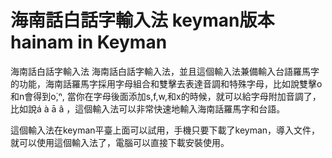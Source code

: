 # 海南話白話字輸入法 keyman版本 hainam in Keyman
海南話白話字輸入法
海南話白話字輸入法，並且這個輸入法兼備輸入台語羅馬字的功能，海南話羅馬字採用字母組合和雙擊去表達音調和特殊字母，比如說雙擊o 和n會得到o͘,ⁿ, 當你在字母後面添加s,f,w,和x的時候，就可以給字母附加音調了，比如說á à ā â ，這個輸入法可以非常快速地輸入海南話羅馬字和台語。

這個輸入法在keyman平臺上面可以試用，手機只要下載了keyman，導入文件，就可以使用這個輸入法了，電腦可以直接下載安裝使用。
